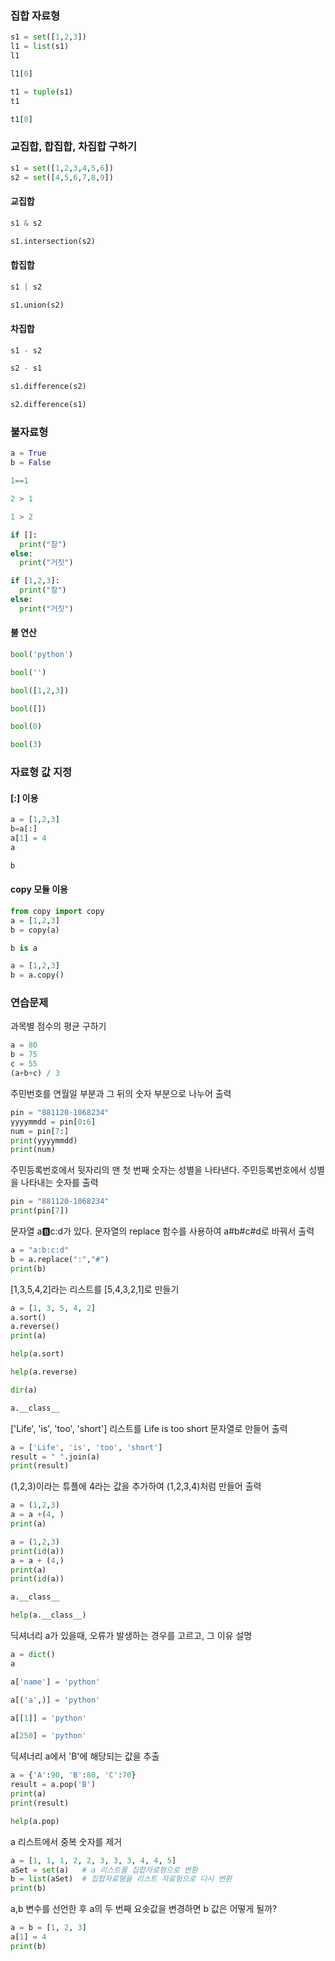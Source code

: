 ### 집합 자료형


```python
s1 = set([1,2,3])
l1 = list(s1)
l1
```


```python
l1[0]
```


```python
t1 = tuple(s1)
t1
```


```python
t1[0]
```

### 교집합, 합집합, 차집합 구하기


```python
s1 = set([1,2,3,4,5,6])
s2 = set([4,5,6,7,8,9])
```

#### 교집합


```python
s1 & s2
```


```python
s1.intersection(s2)
```

#### 합집합


```python
s1 | s2
```


```python
s1.union(s2)
```

#### 차집합


```python
s1 - s2
```


```python
s2 - s1
```


```python
s1.difference(s2)
```


```python
s2.difference(s1)
```

### 불자료형


```python
a = True
b = False

1==1
```


```python
2 > 1
```


```python
1 > 2
```


```python
if []:
  print("참")
else:
  print("거짓")
```


```python
if [1,2,3]:
  print("참")
else:
  print("거짓")
```

#### 불 연산


```python
bool('python')
```


```python
bool('')
```


```python
bool([1,2,3])
```


```python
bool([])
```


```python
bool(0)
```


```python
bool(3)
```

### 자료형 값 지정

#### [:] 이용


```python
a = [1,2,3]
b=a[:]
a[1] = 4
a
```


```python
b
```

#### copy 모듈 이용


```python
from copy import copy
a = [1,2,3]
b = copy(a)
```


```python
b is a
```


```python
a = [1,2,3]
b = a.copy()
```

### 연습문제

과목별 점수의 평균 구하기


```python
a = 80
b = 75
c = 55
(a+b+c) / 3
```

주민번호를 연월일 부분과 그 뒤의 숫자 부분으로 나누어 출력


```python
pin = "881120-1068234"
yyyymmdd = pin[0:6]
num = pin[7:]
print(yyyymmdd)
print(num)
```

주민등록번호에서 뒷자리의 맨 첫 번째 숫자는 성별을 나타낸다. 주민등록번호에서 성별을 나타내는 숫자를 출력


```python
pin = "881120-1068234"
print(pin[7])
```

문자열 a:b:c:d가 있다. 문자열의 replace 함수를 사용하여 a#b#c#d로 바꿔서 출력


```python
a = "a:b:c:d"
b = a.replace(":","#")
print(b)
```

[1,3,5,4,2]라는 리스트를 [5,4,3,2,1]로 만들기


```python
a = [1, 3, 5, 4, 2]
a.sort()
a.reverse()
print(a)
```


```python
help(a.sort)
```


```python
help(a.reverse)
```


```python
dir(a)
```


```python
a.__class__
```

['Life', 'is', 'too', 'short'] 리스트를 Life is too short 문자열로 만들어 출력


```python
a = ['Life', 'is', 'too', 'short']
result = " ".join(a)
print(result)
```

(1,2,3)이라는 튜플에 4라는 값을 추가하여 (1,2,3,4)처럼 만들어 출력


```python
a = (1,2,3)
a = a +(4, )
print(a)
```


```python
a = (1,2,3)
print(id(a))
a = a + (4,)
print(a)
print(id(a))
```


```python
a.__class__
```


```python
help(a.__class__)
```

딕셔너리 a가 있을때, 오류가 발생하는 경우를 고르고, 그 이유 설명


```python
a = dict()
a
```


```python
a['name'] = 'python'
```


```python
a[('a',)] = 'python'
```


```python
a[[1]] = 'python'
```


```python
a[250] = 'python'
```

딕셔너리 a에서 'B'에 해당되는 값을 추출


```python
a = {'A':90, 'B':80, 'C':70}
result = a.pop('B')
print(a)
print(result)
```


```python
help(a.pop)
```

a 리스트에서 중복 숫자를 제거


```python
a = [1, 1, 1, 2, 2, 3, 3, 3, 4, 4, 5]
aSet = set(a)   # a 리스트를 집합자료형으로 변환
b = list(aSet)  # 집합자료형을 리스트 자료형으로 다시 변환
print(b)
```

a,b 변수를 선언한 후 a의 두 번째 요솟값을 변경하면 b 값은 어떻게 될까?


```python
a = b = [1, 2, 3]
a[1] = 4
print(b)
```


```python

```
